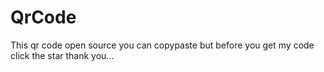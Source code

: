 # QrCode
This qr code open source you can copypaste but before you get my code click the star thank you...

